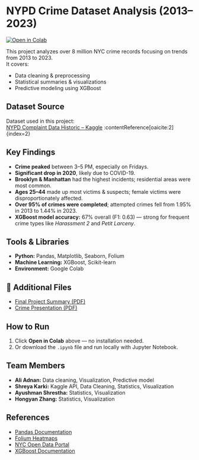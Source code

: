 # NYPD Crime Dataset Analysis (2013–2023)

[![Open in Colab](https://colab.research.google.com/assets/colab-badge.svg)](https://colab.research.google.com/github/shreyakarki71/nypd-crime-dataset-analysis-/blob/main/Final_Python_Group_assignment.ipynb)

This project analyzes over 8 million NYC crime records focusing on trends from 2013 to 2023.  
It covers:
- Data cleaning & preprocessing
- Statistical summaries & visualizations
- Predictive modeling using XGBoost

## Dataset Source  
Dataset used in this project:  
[NYPD Complaint Data Historic – Kaggle](https://www.kaggle.com/datasets/aniket0712/nypd-complaint-data-historic) :contentReference[oaicite:2]{index=2}

## Key Findings
- **Crime peaked** between 3–5 PM, especially on Fridays.  
- **Significant drop in 2020**, likely due to COVID-19.  
- **Brooklyn & Manhattan** had the highest incidents; residential areas were most common.  
- **Ages 25–44** made up most victims & suspects; female victims were disproportionately affected.  
- **Over 95% of crimes were completed**; attempted crimes fell from 1.95% in 2013 to 1.44% in 2023.  
- **XGBoost model accuracy:** 67% overall (F1: 0.63) — strong for frequent crime types like *Harassment 2* and *Petit Larceny*.  


## Tools & Libraries
- **Python:** Pandas, Matplotlib, Seaborn, Folium  
- **Machine Learning:** XGBoost, Scikit-learn  
- **Environment:** Google Colab  


## 📂 Additional Files
- [Final Project Summary (PDF)](Final%20Project%20Summary.pdf)  
- [Crime Presentation (PDF)](Crime%20presentation.pdf)



## How to Run
1. Click **Open in Colab** above — no installation needed.  
2. Or download the `.ipynb` file and run locally with Jupyter Notebook.


## Team Members
- **Ali Adnan:** Data cleaning, Visualization, Predictive model  
- **Shreya Karki:** Kaggle API, Data Cleaning, Statistics, Visualization  
- **Ayushman Shrestha:** Statistics, Visualization  
- **Hongyan Zhang:** Statistics, Visualization  

## References
- [Pandas Documentation](https://pandas.pydata.org/docs/)  
- [Folium Heatmaps](https://python-visualization.github.io/folium/)  
- [NYC Open Data Portal](https://opendata.cityofnewyork.us/)  
- [XGBoost Documentation](https://xgboost.readthedocs.io/)  



